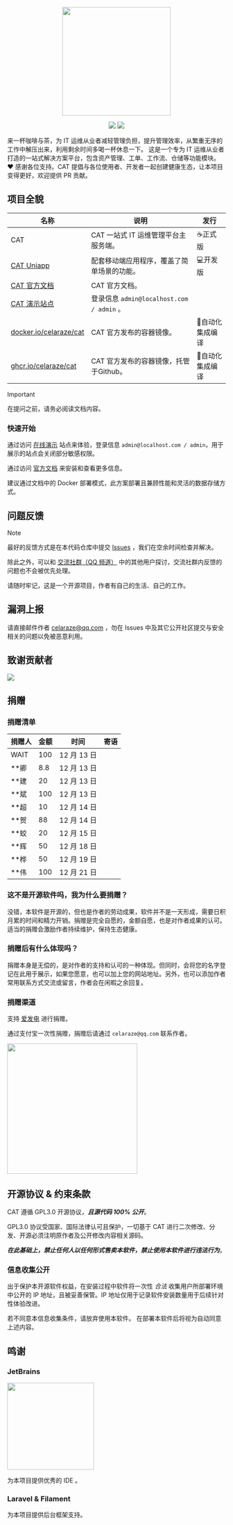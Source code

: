 <p align="center">
    <img src="https://p.ipic.vip/p1umck.png" width="250">
</p>

<p align="center">
    <img src="https://img.shields.io/badge/PHP-8.1+-blue?logo=php" />
    <img src="https://img.shields.io/badge/License-GPL3.0-blueviolet?logo=apache" />
</p>

来一杯咖啡与茶，为 IT 运维从业者减轻管理负担，提升管理效率，从繁重无序的工作中解压出来，利用剩余时间多喝一杯休息一下。 这是一个专为
IT 运维从业者打造的一站式解决方案平台，包含资产管理、工单、工作流、仓储等功能模块。 ❤ 感谢各位支持。CAT
提倡与各位使用者、开发者一起创建健康生态，让本项目变得更好，欢迎提供 PR 贡献。

## 项目全貌

| 名称                                                                                      | 说明                                   | 发行        |
|-----------------------------------------------------------------------------------------|--------------------------------------|-----------|
| CAT                                                                                     | CAT 一站式 IT 运维管理平台主服务端。               | ☕️正式版     |
| [CAT Uniapp](https://github.com/celaraze/cat-uniapp)                                    | 配套移动端应用程序，覆盖了简单场景的功能。                | 💻开发版     |
| [CAT 官方文档](https://celaraze.com/wiki/cat.html)                                          | CAT 官方文档。                            |           |
| [CAT 演示站点](http://cat.celaraze.com:50080/)                                              | 登录信息 `admin@localhost.com / admin` 。 |           |
| [docker.io/celaraze/cat](https://hub.docker.com/repository/docker/celaraze/cat/general) | CAT 官方发布的容器镜像。                       | 🤖自动化集成编译 |
| [ghcr.io/celaraze/cat](https://github.com/celaraze/cat/pkgs/container/cat)              | CAT 官方发布的容器镜像，托管于Github。             | 🤖自动化集成编译 |

> [!IMPORTANT]
>
> 在提问之前，请务必阅读文档内容。

### 快速开始

通过访问 [在线演示](http://cat.celaraze.com:50080/) 站点来体验，登录信息 `admin@localhost.com / admin`，用于展示的站点会关闭部分敏感权限。

通过访问 [官方文档](https://celaraze.com/wiki/cat.html) 来安装和查看更多信息。

建议通过文档中的 Docker 部署模式，此方案部署且兼顾性能和灵活的数据存储方式。

## 问题反馈

> [!NOTE]
>
> 最好的反馈方式是在本代码仓库中提交 [Issues](https://github.com/celaraze/cat/issues) ，我们在空余时间检查并解决。

除此之外，可以和 [交流社群（QQ 频道）](https://pd.qq.com/s/sknbyfnh)
中的其他用户探讨，交流社群内反馈的问题也不会被优先处理。

请随时牢记，这是一个开源项目，作者有自己的生活、自己的工作。

## 漏洞上报

请直接邮件作者 [celaraze@qq.com](mailto:celaraze@qq.com) ，勿在 Issues 中及其它公开社区提交与安全相关的问题以免被恶意利用。

## 致谢贡献者

[![](https://avatars.githubusercontent.com/u/46237037?s=64&v=4)](https://github.com/yokaimeow)

## 捐赠

### 捐赠清单

| 捐赠人  | 金额  | 时间        | 寄语 |
|------|-----|-----------|----|
| WAIT | 100 | 12 月 13 日 |    |
| **卿  | 8.8 | 12 月 13 日 |    |
| **建  | 20  | 12 月 13 日 |    |
| **斌  | 100 | 12 月 13 日 |    |
| **超  | 10  | 12 月 14 日 |    |
| **贺  | 88  | 12 月 14 日 |    |
| **蛟  | 20  | 12 月 15 日 |    |
| **辉  | 50  | 12 月 18 日 |    |
| **桦  | 50  | 12 月 19 日 |    |
| **伟  | 100 | 12 月 21 日 |    |

### 这不是开源软件吗，我为什么要捐赠？

没错，本软件是开源的，但也是作者的劳动成果，软件并不是一天形成，需要日积月累的时间和精力开销。捐赠是完全自愿的，金额自愿，也是对作者成果的认可。适当的捐赠会激励作者持续维护，保持生态健康。

### 捐赠后有什么体现吗？

捐赠本身是无偿的，是对作者的支持和认可的一种体现。但同时，会将您的名字登记在此用于展示，如果您愿意，也可以加上您的网站地址。另外，也可以添加作者常用联系方式交流或留言，作者会在闲暇之余回复。

### 捐赠渠道

支持 [爱发电](https://afdian.net/a/celaraze) 进行捐赠。

通过支付宝一次性捐赠，捐赠后请通过 `celaraze@qq.com` 联系作者。

<img height="300" src="https://p.ipic.vip/jcx3h0.png"/>

## 开源协议 & 约束条款

CAT 遵循 GPL3.0 开源协议，***且源代码 100% 公开***。

GPL3.0 协议受国家、国际法律认可且保护，一切基于 CAT 进行二次修改、分发、开源必须注明原作者及公开修改内容相关源码。

***在此基础上，禁止任何人以任何形式售卖本软件，禁止使用本软件进行违法行为***。

### 信息收集公开

出于保护本开源软件权益，在安装过程中软件将一次性 *合法* 收集用户所部署环境中公开的 IP
地址，且被妥善保管。IP 地址仅用于记录软件安装数量用于后续针对性体验改进。

若不同意本信息收集条件，请放弃使用本软件。 在部署本软件后将视为自动同意上述内容。

## 鸣谢

### JetBrains

<a href="https://www.jetbrains.com/?from=cat" target="_blank">
    <img src="https://p.ipic.vip/woxqnn.png" width="200" />
</a>

为本项目提供优秀的 IDE 。

### Laravel & Filament

为本项目提供后台框架支持。
